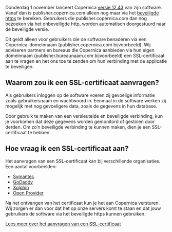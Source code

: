 Donderdag 1 november lanceert Copernica [versie
12.43](http://www.copernica.com/nl/over-ons/nieuws/lancering-copernica-12-43)
van zijn software. Vanaf dan is publisher.copernica.com alleen nog maar
via het [beveiligde
https](http://nl.wikipedia.org/wiki/HyperText_Transfer_Protocol_Secure)
te bereiken. Gebruikers die publisher.copernica.com dan nog bezoeken via
het onbeveiligde http, worden automatisch doorgestuurd naar de
beveiligde versie.

Dit geldt alleen voor gebruikers die de software benaderen via een
Copernica-domeinnaam (publisher.copernica.com bijvoorbeeld). Wij
adviseren partners en bureaus die Copernica aanbieden via hun eigen
domeinnaam (publisher.bureaunaam.com bijvoorbeeld) een SSL-certificaat
aan te vragen en het ons toe te zenden om hun verbinding met de
applicatie te beveiligen.

Waarom zou ik een SSL-certificaat aanvragen?
--------------------------------------------

Als gebruikers inloggen op de software voeren zij gevoelige informatie
zoals gebruikersnaam en wachtwoord in. Eenmaal in de software werken zij
mogelijk met nog gevoeligere data, zoals de gegevens in hun database.

Door gebruik te maken van een versleutelde en beveiligde verbinding, kun
je voorkomen dat deze gegevens worden gemonitord of gestolen door
derden. Om zo’n beveiligde verbinding te kunnen maken, dien je een
SSL-certificaat te hebben.

Hoe vraag ik een SSL-certificaat aan?
-------------------------------------

Het aanvragen van een SSL-certificaat kan bij verschillende
organisaties. Een aantal voorbeelden:

-   [Symantec](https://www.symantec.com/theme.jsp?themeid=verisign-ssl-certificates&inid=vrsn_symc_ssl_Buy)
-   [GoDaddy](http://www.godaddy.com/ssl/ssl-certificates.aspx)
-   [Xolphin](https://www.sslcertificaten.nl/)
-   [Open Provider](https://www.openprovider.nl/ssl-certificaten/)

Na het ontvangen van het certificaat kun je het aan Copernica versturen.
Wij zorgen er dan voor dat het op onze servers komt te staan en dat jouw
gebruikers de software via het beveiligde https kunnen gebruiken. 

[Lees meer over het aanvragen van een
SSL-certificaat](https://www.copernica.com/nl/blog/eigen-ssl-domeincertificaat-gebruiken-voor-website "Eigen SSL-domeincertificaat gebruiken voor website")

